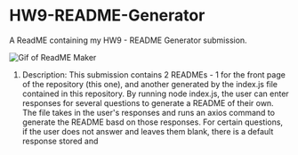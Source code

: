 # HW9-README-Generator
A ReadME containing my HW9 - README Generator submission.

![Gif of ReadME Maker](giphy-readme-maker.gif)

1) Description: This submission contains 2 READMEs - 1 for the front page of the repository (this one), and another generated by the index.js file contained in this repository.  By running node index.js, the user can enter responses for several questions to generate a README of their own.  The file takes in the user's responses and runs an axios command to generate the README basd on those responses.  For certain questions, if the user does not answer and leaves them blank, there is a default response stored and 
